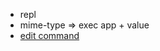- repl
- mime-type => exec app + value
- [edit command](https://github.com/TLINDEN/rpnc/blob/master/command.go#L249)

